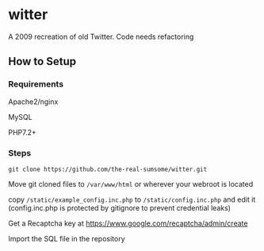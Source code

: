 # witter
A 2009 recreation of old Twitter. Code needs refactoring

## How to Setup
### Requirements
Apache2/nginx

MySQL

PHP7.2+
### Steps
`git clone https://github.com/the-real-sumsome/witter.git`

Move git cloned files to `/var/www/html` or wherever your webroot is located

copy `/static/example_config.inc.php` to `/static/config.inc.php` and edit it
(config.inc.php is protected by gitignore to prevent credential leaks)

Get a Recaptcha key at https://www.google.com/recaptcha/admin/create

Import the SQL file in the repository
